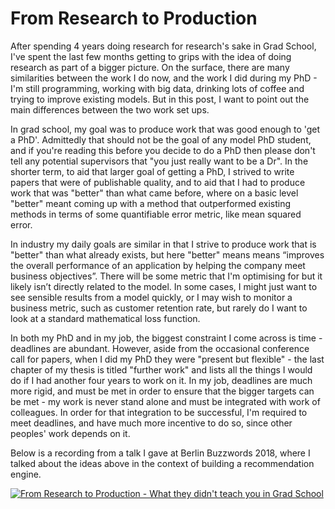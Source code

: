 # From Research to Production

After spending 4 years doing research for research's sake in Grad School, I've spent the last few months getting to grips with the idea of doing research as part of a bigger picture. On the surface, there are many similarities between the work I do now, and the work I did during my PhD - I'm still programming, working with big data, drinking lots of coffee and trying to improve existing models. But in this post, I want to point out the main differences between the two work set ups.

In grad school, my goal was to produce work that was good enough to 'get a PhD'. Admittedly that should not be the goal of any model PhD student, and if you're reading this before you decide to do a PhD then please don't tell any potential supervisors that "you just really want to be a Dr". In the shorter term, to aid that larger goal of getting a PhD, I strived to write papers that were of publishable quality, and to aid that I had to produce work that was "better" than what came before, where on a basic level "better" meant coming up with a method that outperformed existing methods in terms of some quantifiable error metric, like mean squared error.

In industry my daily goals are similar in that I strive to produce work that is "better" than what already exists, but here "better" means means “improves the overall performance of an application by helping the company meet business objectives”. There will be some metric that I'm optimising for but it likely isn’t directly related to the model. In some cases, I might just want to see sensible results from a model quickly, or I may wish to monitor a business metric, such as customer retention rate, but rarely do I want to look at a standard mathematical loss function.

In both my PhD and in my job, the biggest constraint I come across is time - deadlines are abundant. However, aside from the occasional conference call for papers, when I did my PhD they were "present but flexible" - the last chapter of my thesis is titled "further work" and lists all the things I would do if I had another four years to work on it. In my job, deadlines are much more rigid, and must be met in order to ensure that the bigger targets can be met - my work is never stand alone and must be integrated with work of colleagues. In order for that integration to be successful, I'm required to meet deadlines, and have much more incentive to do so, since other peoples' work depends on it.

Below is a recording from a talk I gave at Berlin Buzzwords 2018, where I talked about the ideas above in the context of building a recommendation engine.

[![From Research to Production - What they didn't teach you in Grad School](https://sophwats.github.com/images/BerlinBuzzwordsStill2.png)](https://youtu.be/s3WbEfoxRjs "From Research to Production - What they didn't teach you in Grad School")
